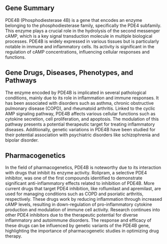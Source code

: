 ## Gene Summary
PDE4B (Phosphodiesterase 4B) is a gene that encodes an enzyme belonging to the phosphodiesterase family, specifically the PDE4 subfamily. This enzyme plays a crucial role in the hydrolysis of the second messenger cAMP, which is a key signal transduction molecule in multiple biological processes. PDE4B is widely expressed in various tissues but is particularly notable in immune and inflammatory cells. Its activity is significant in the regulation of cAMP concentrations, influencing cellular responses and functions.

## Gene Drugs, Diseases, Phenotypes, and Pathways
The enzyme encoded by PDE4B is implicated in several pathological conditions, mainly due to its role in inflammation and immune responses. It has been associated with disorders such as asthma, chronic obstructive pulmonary disease (COPD), and rheumatoid arthritis. Linked to the cyclic AMP signaling pathway, PDE4B affects various cellular functions such as cytokine secretion, cell proliferation, and apoptosis. The modulation of this pathway presents a potential therapeutic target for treating inflammatory diseases. Additionally, genetic variations in PDE4B have been studied for their potential association with psychiatric disorders like schizophrenia and bipolar disorder.

## Pharmacogenetics
In the field of pharmacogenetics, PDE4B is noteworthy due to its interaction with drugs that inhibit its enzyme activity. Rolipram, a selective PDE4 inhibitor, was one of the first compounds identified to demonstrate significant anti-inflammatory effects related to inhibition of PDE4B. More current drugs that target PDE4 inhibition, like roflumilast and apremilast, are used for managing conditions such as COPD and psoriatic arthritis, respectively. These drugs work by reducing inflammation through increased cAMP levels, resulting in down-regulation of pro-inflammatory cytokine production and modulation of immune cell activity. Research continues into other PDE4 inhibitors due to the therapeutic potential for diverse inflammatory and autoimmune disorders. The response and efficacy of these drugs can be influenced by genetic variants of the PDE4B gene, highlighting the importance of pharmacogenetic studies in optimizing drug therapy.